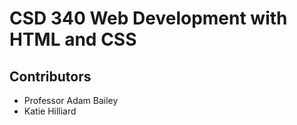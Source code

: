 # CSD 340 Web Development with HTML and CSS

## Contributors
- Professor Adam Bailey
- Katie Hilliard
